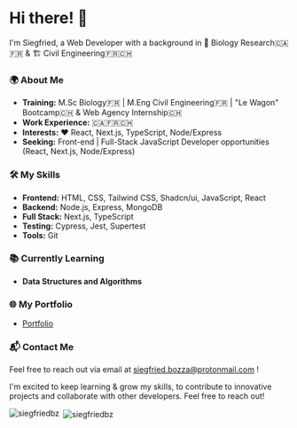 # Hi there! 👋

I'm Siegfried, a Web Developer with a background in 🧬 Biology Research🇨🇦🇫🇷  &   🏗️ Civil Engineering🇫🇷🇨🇭

### 🌍 About Me
- **Training:** M.Sc Biology🇫🇷  |  M.Eng Civil Engineering🇫🇷  |  "Le Wagon" Bootcamp🇨🇭 & Web Agency Internship🇨🇭
- **Work Experience:** 🇨🇦🇫🇷🇨🇭
- **Interests:** ❤️ React, Next.js, TypeScript, Node/Express
- **Seeking:** Front-end | Full-Stack JavaScript Developer opportunities (React, Next.js, Node/Express)

### 🛠️ My Skills
- **Frontend:** HTML, CSS, Tailwind CSS, Shadcn/ui, JavaScript, React
- **Backend:** Node.js, Express, MongoDB
- **Full Stack:** Next.js, TypeScript
- **Testing:** Cypress, Jest, Supertest
- **Tools:** Git

### 📚 Currently Learning
- **Data Structures and Algorithms**

### 🌐 My Portfolio
- [Portfolio](https://siegfried-bozza-portfolio.vercel.app/)

### 📬 Contact Me
Feel free to reach out via email at [siegfried.bozza@protonmail.com](mailto:siegfried.bozza@protonmail.com) !

I'm excited to keep learning & grow my skills, to contribute to innovative projects and collaborate with other developers. Feel free to reach out!

<p><img align="left" src="https://github-readme-stats.vercel.app/api/top-langs?username=siegfriedbz&show_icons=true&locale=en&layout=compact" alt="siegfriedbz" /></p>

<p>&nbsp;<img align="center" src="https://github-readme-stats.vercel.app/api?username=siegfriedbz&show_icons=true&locale=en" alt="siegfriedbz" /></p>




